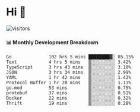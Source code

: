 # Hi 👋
 
![visitors](https://visitor-badge.glitch.me/badge?page_id=sorcererxw.sorcererx)

#### 📊 Monthly Development Breakdown

<!--START_SECTION:waka-->
```text
Go              102 hrs 5 mins ████████▓░ 85.15%
Text            4 hrs 5 mins   ▒░░░░░░░░░ 3.42%
TypeScript      3 hrs 43 mins  ▒░░░░░░░░░ 3.10%
JSON            3 hrs 34 mins  ▒░░░░░░░░░ 2.99%
YAML            1 hr 42 mins   ▒░░░░░░░░░ 1.42%
Protocol Buffer 1 hr 20 mins   ▒░░░░░░░░░ 1.11%
go.mod          53 mins        ▒░░░░░░░░░ 0.75%
protobuf        37 mins        ▒░░░░░░░░░ 0.51%
Docker          22 mins        ▒░░░░░░░░░ 0.32%
Thrift          19 mins        ▒░░░░░░░░░ 0.28%
```
<!--END_SECTION:waka-->
